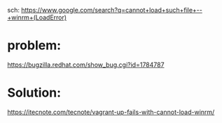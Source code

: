 sch: https://www.google.com/search?q=cannot+load+such+file+--+winrm+(LoadError)

# problem:
https://bugzilla.redhat.com/show_bug.cgi?id=1784787

# Solution:
https://itecnote.com/tecnote/vagrant-up-fails-with-cannot-load-winrm/

